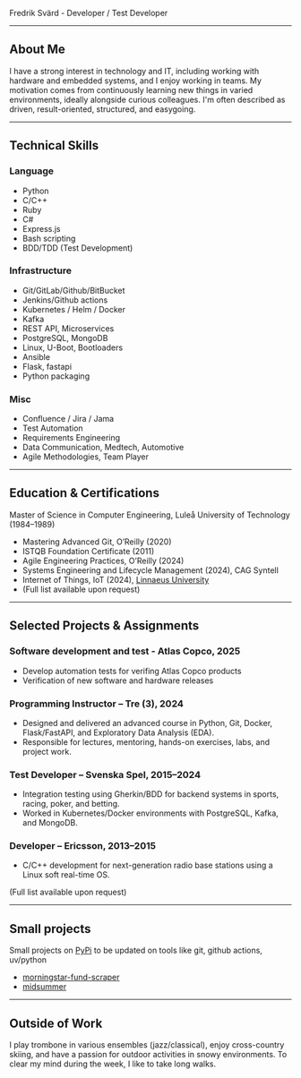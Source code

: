
Fredrik Svärd - Developer / Test Developer

---

## About Me  
I have a strong interest in technology and IT, including working with hardware and embedded systems, and I enjoy working in teams. My motivation comes from continuously learning new things in varied environments, ideally alongside curious colleagues. I'm often described as driven, result-oriented, structured, and easygoing.


---

## Technical Skills

### Language
- Python  
- C/C++  
- Ruby  
- C#  
- Express.js  
- Bash scripting  
- BDD/TDD (Test Development)  

### Infrastructure
- Git/GitLab/Github/BitBucket
- Jenkins/Github actions
- Kubernetes / Helm / Docker  
- Kafka  
- REST API, Microservices  
- PostgreSQL, MongoDB  
- Linux, U-Boot, Bootloaders  
- Ansible
- Flask, fastapi
- Python packaging

### Misc 
- Confluence / Jira / Jama 
- Test Automation  
- Requirements Engineering  
- Data Communication, Medtech, Automotive  
- Agile Methodologies, Team Player

---

## Education & Certifications  
Master of Science in Computer Engineering, Luleå University of Technology (1984–1989)  
- Mastering Advanced Git, O’Reilly (2020)  
- ISTQB Foundation Certificate (2011)  
- Agile Engineering Practices, O’Reilly (2024)
- Systems Engineering and Lifecycle Management (2024), CAG Syntell
- Internet of Things, IoT (2024), [Linnaeus University](https://lnu.se/en/)
- (Full list available upon request)

---

## Selected Projects & Assignments

### Software development and test - Atlas Copco, 2025
- Develop automation tests for verifing Atlas Copco products
- Verification of new software and hardware releases

### Programming Instructor – Tre (3), 2024  
- Designed and delivered an advanced course in Python, Git, Docker, Flask/FastAPI, and Exploratory Data Analysis (EDA).  
- Responsible for lectures, mentoring, hands-on exercises, labs, and project work.

### Test Developer – Svenska Spel, 2015–2024  
- Integration testing using Gherkin/BDD for backend systems in sports, racing, poker, and betting.  
- Worked in Kubernetes/Docker environments with PostgreSQL, Kafka, and MongoDB.

### Developer – Ericsson, 2013–2015  
- C/C++ development for next-generation radio base stations using a Linux soft real-time OS.

(Full list available upon request)

---

## Small projects

Small projects on [PyPi](https://pypi.org/) to be updated on tools like git, github actions, uv/python

- [morningstar-fund-scraper](https://pypi.org/project/morningstar-fund-scraper)
- [midsummer](https://pypi.org/project/midsummer)


---

## Outside of Work  
I play trombone in various ensembles (jazz/classical), enjoy cross-country skiing, and have a passion for outdoor activities in snowy environments. To clear my mind during the week, I like to take long walks.
  
